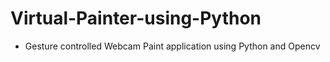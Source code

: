 # Virtual-Painter-using-Python

* Gesture controlled Webcam Paint application using Python and Opencv
